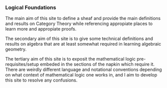 ### Logical Foundations
The main aim of this site to define a sheaf and provide the main definitions and results on Category Theory while referencing appropiate places to learn more and appropiate proofs. 

The secondary aim of this site is to give some technical definitions and results on algebra that are at least somewhat required in learning algebraic geometry. 

The tertiary aim of this site is to exposit the mathematical logic pre-requisites/setup embeded in the sections of the napkin which require it. There are weirdly different language and notational conventions depending on what context of mathematical logic one works in, and I aim to develop this site to resolve any confusions.  






